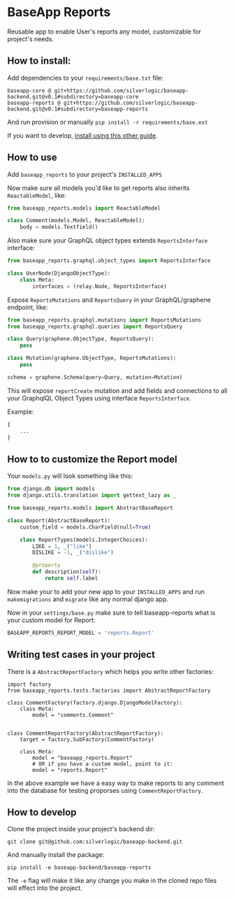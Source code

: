# BaseApp Reports

Reusable app to enable User's reports any model, customizable for project's needs.

## How to install:

Add dependencies to your `requirements/base.txt` file:

```
baseapp-core @ git+https://github.com/silverlogic/baseapp-backend.git@v0.1#subdirectory=baseapp-core
baseapp-reports @ git+https://github.com/silverlogic/baseapp-backend.git@v0.1#subdirectory=baseapp-reports
```

And run provision or manually `pip install -r requirements/base.ext`

If you want to develop, [install using this other guide](#how-to-develop).

## How to use

Add `baseapp_reports` to your project's `INSTALLED_APPS`

Now make sure all models you'd like to get reports also inherits `ReactableModel`, like:

```python
from baseapp_reports.models import ReactableModel

class Comment(models.Model, ReactableModel):
    body = models.Textfield()
```

Also make sure your GraphQL object types extends `ReportsInterface` interface:

```python
from baseapp_reports.graphql.object_types import ReportsInterface

class UserNode(DjangoObjectType):
    class Meta:
        interfaces = (relay.Node, ReportsInterface)
```

Expose `ReportsMutations` and `ReportsQuery` in your GraphQL/graphene endpoint, like:

```python
from baseapp_reports.graphql.mutations import ReportsMutations
from baseapp_reports.graphql.queries import ReportsQuery

class Query(graphene.ObjectType, ReportsQuery):
    pass

class Mutation(graphene.ObjectType, ReportsMutations):
    pass

schema = graphene.Schema(query=Query, mutation=Mutation)
```

This will expose `reportCreate` mutation and add fields and connections to all your GraphqlQL Object Types using interface `ReportsInterface`.

Example:

```graphql
{
    ...
}
```

## How to to customize the Report model

<!-- In some cases you may need to extend Report model, and we can do it following the next steps:

Start by creating a barebones django app:

```
mkdir my_project/reports
touch my_project/reports/__init__.py
touch my_project/reports/models.py
``` -->

Your `models.py` will look something like this:

```python
from django.db import models
from django.utils.translation import gettext_lazy as _

from baseapp_reports.models import AbstractBaseReport

class Report(AbstractBaseReport):
    custom_field = models.CharField(null=True)

    class ReportTypes(models.IntegerChoices):
        LIKE = 1, _("like")
        DISLIKE = -1, _("dislike")

        @property
        def description(self):
            return self.label
```

Now make your to add your new app to your `INSTALLED_APPS` and run `makemigrations` and `migrate` like any normal django app.

Now in your `settings/base.py` make sure to tell baseapp-reports what is your custom model for Report:

```python
BASEAPP_REPORTS_REPORT_MODEL = 'reports.Report'
```

## Writing test cases in your project

There is a `AbstractReportFactory` which helps you write other factories:

```
import factory
from baseapp_reports.tests.factories import AbstractReportFactory

class CommentFactory(factory.django.DjangoModelFactory):
    class Meta:
        model = "comments.Comment"


class CommentReportFactory(AbstractReportFactory):
    target = factory.SubFactory(CommentFactory)

    class Meta:
        model = "baseapp_reports.Report"
        # OR if you have a custom model, point to it:
        model = "reports.Report"
```

In the above example we have a easy way to make reports to any comment into the database for testing proporses using `CommentReportFactory`.

## How to develop

Clone the project inside your project's backend dir:

```
git clone git@github.com:silverlogic/baseapp-backend.git
```

And manually install the package:

```
pip install -e baseapp-backend/baseapp-reports
```

The `-e` flag will make it like any change you make in the cloned repo files will effect into the project.